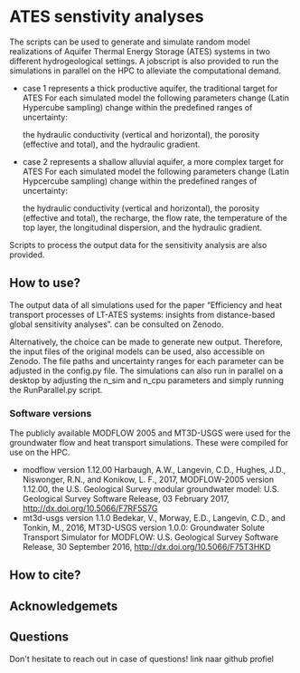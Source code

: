 # ATES senstivity analyses

The scripts can be used to generate and simulate random model realizations of Aquifer Thermal Energy Storage (ATES) systems in two different hydrogeological settings. A jobscript is also provided to run the simulations in parallel on the HPC to alleviate the computational demand.

- case 1 represents a thick productive aquifer, the traditional target for ATES
  For each simulated model the following parameters change (Latin Hypercube sampling) change within the predefined ranges of uncertainty:
  
  the hydraulic conductivity (vertical and horizontal),
  the porosity (effective and total),
  and the hydraulic gradient.
  
- case 2 represents a shallow alluvial aquifer, a more complex target for ATES
   For each simulated model the following parameters change (Latin Hypcercube sampling) change within the predefined ranges of uncertainty:
  
   the hydraulic conductivity (vertical and horizontal),
   the porosity (effective and total),
   the recharge,
   the flow rate,
   the temperature of the top layer,
   the longitudinal dispersion,
   and the hydraulic gradient.

Scripts to process the output data for the sensitivity analysis are also provided.

## How to use?

The output data of all simulations used for the paper “Efficiency and heat transport processes of LT-ATES systems: insights from distance-based global sensitivity analyses”. can be consulted on Zenodo.

Alternatively, the choice can be made to generate new output. Therefore, the input files of the original models can be used, also accessible on Zenodo.
The file paths and uncertainty ranges for each parameter can be adjusted in the config.py file.
The simulations can also run in parallel on a desktop by adjusting the n_sim and n_cpu parameters and simply running the RunParallel.py script.

### Software versions 

The publicly available MODFLOW 2005 and MT3D-USGS were used for the groundwater flow and heat transport simulations. These were compiled for use on the HPC.

  - modflow version 1.12.00
      Harbaugh, A.W., Langevin, C.D., Hughes, J.D., Niswonger, R.N., and Konikow, L. F., 2017, MODFLOW-2005 version 1.12.00, the U.S. Geological Survey modular groundwater         model: U.S. Geological Survey Software Release, 03 February 2017, http://dx.doi.org/10.5066/F7RF5S7G
  - mt3d-usgs version 1.1.0
      Bedekar, V., Morway, E.D., Langevin, C.D., and Tonkin, M., 2016, MT3D-USGS version 1.0.0: Groundwater Solute Transport Simulator for MODFLOW: U.S. Geological Survey          Software Release, 30 September 2016, http://dx.doi.org/10.5066/F75T3HKD


## How to cite?


## Acknowledgemets


## Questions

Don't hesitate to reach out in case of questions!
  link naar github profiel
